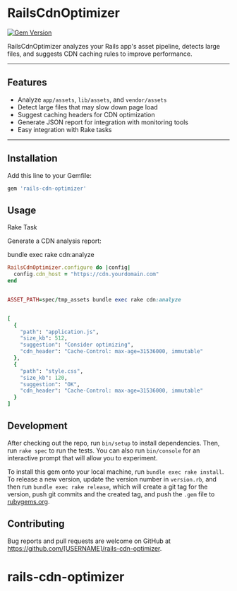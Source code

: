 # RailsCdnOptimizer

[![Gem Version](https://badge.fury.io/rb/rails-cdn-optimizer.svg)](https://badge.fury.io/rb/rails-cdn-optimizer)

RailsCdnOptimizer analyzes your Rails app's asset pipeline, detects large files, and suggests CDN caching rules to improve performance.

---

## Features

- Analyze `app/assets`, `lib/assets`, and `vendor/assets`
- Detect large files that may slow down page load
- Suggest caching headers for CDN optimization
- Generate JSON report for integration with monitoring tools
- Easy integration with Rake tasks

---

## Installation

Add this line to your Gemfile:

```ruby
gem 'rails-cdn-optimizer'

```

## Usage

Rake Task

Generate a CDN analysis report:

bundle exec rake cdn:analyze

```ruby
RailsCdnOptimizer.configure do |config|
  config.cdn_host = "https://cdn.yourdomain.com"
end


ASSET_PATH=spec/tmp_assets bundle exec rake cdn:analyze


[
  {
    "path": "application.js",
    "size_kb": 512,
    "suggestion": "Consider optimizing",
    "cdn_header": "Cache-Control: max-age=31536000, immutable"
  },
  {
    "path": "style.css",
    "size_kb": 120,
    "suggestion": "OK",
    "cdn_header": "Cache-Control: max-age=31536000, immutable"
  }
]
```

## Development

After checking out the repo, run `bin/setup` to install dependencies. Then, run `rake spec` to run the tests. You can also run `bin/console` for an interactive prompt that will allow you to experiment.

To install this gem onto your local machine, run `bundle exec rake install`. To release a new version, update the version number in `version.rb`, and then run `bundle exec rake release`, which will create a git tag for the version, push git commits and the created tag, and push the `.gem` file to [rubygems.org](https://rubygems.org).

## Contributing

Bug reports and pull requests are welcome on GitHub at https://github.com/[USERNAME]/rails-cdn-optimizer.
# rails-cdn-optimizer
